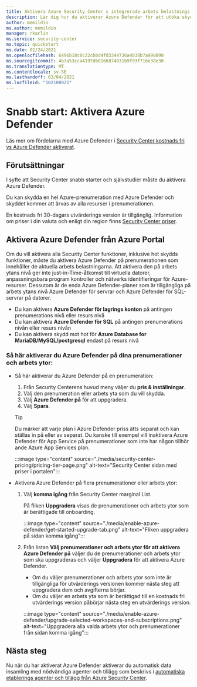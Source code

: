 ```yaml
---
title: Aktivera Azure Security Center s integrerade arbets belastnings skydd
description: Lär dig hur du aktiverar Azure Defender för att utöka skyddet av Azure Security Center till dina hybrid resurser och resurser i molnet
author: memildin
ms.author: memildin
manager: rkarlin
ms.service: security-center
ms.topic: quickstart
ms.date: 02/24/2021
ms.openlocfilehash: 6496b18c8c22cbbd4fd3344736a4b38b7a998890
ms.sourcegitcommit: 4b7a53cca4197db8166874831b9f93f716e38e30
ms.translationtype: MT
ms.contentlocale: sv-SE
ms.lasthandoff: 03/04/2021
ms.locfileid: "102108921"
---
```

# <a name="quickstart-enable-azure-defender"></a>Snabb start: Aktivera Azure Defender

Läs mer om fördelarna med Azure Defender i [Security Center kostnads fri vs Azure Defender aktiverat](security-center-pricing.md).

## <a name="prerequisites"></a>Förutsättningar

I syfte att Security Center snabb starter och självstudier måste du aktivera Azure Defender. 

Du kan skydda en hel Azure-prenumeration med Azure Defender och skyddet kommer att ärvas av alla resurser i prenumerationen.

En kostnads fri 30-dagars utvärderings version är tillgänglig. Information om priser i din valuta och enligt din region finns [Security Center priser](https://azure.microsoft.com/pricing/details/security-center/).

## <a name="enable-azure-defender-from-the-azure-portal"></a>Aktivera Azure Defender från Azure Portal

Om du vill aktivera alla Security Center funktioner, inklusive hot skydds funktioner, måste du aktivera Azure Defender på prenumerationen som innehåller de aktuella arbets belastningarna. Att aktivera den på arbets ytans nivå ger inte just-in-Time-åtkomst till virtuella datorer, anpassningsbara program kontroller och nätverks identifieringar för Azure-resurser. Dessutom är de enda Azure Defender-planer som är tillgängliga på arbets ytans nivå Azure Defender för servrar och Azure Defender för SQL-servrar på datorer.

- Du kan aktivera **Azure Defender för lagrings konton** på antingen prenumerations nivå eller resurs nivå
- Du kan aktivera **Azure Defender för SQL** på antingen prenumerations nivån eller resurs nivån
- Du kan aktivera skydd mot hot för **Azure Database for MariaDB/MySQL/postgresql** endast på resurs nivå

### <a name="to-enable-azure-defender-on-your-subscriptions-and-workspaces"></a>Så här aktiverar du Azure Defender på dina prenumerationer och arbets ytor:

- Så här aktiverar du Azure Defender på en prenumeration:

    1. Från Security Centerens huvud meny väljer du **pris & inställningar**.
    1. Välj den prenumeration eller arbets yta som du vill skydda.
    1. Välj **Azure Defender på** för att uppgradera.
    1. Välj **Spara**.

    > [!TIP]
    > Du märker att varje plan i Azure Defender priss ätts separat och kan ställas in på eller av separat. Du kanske till exempel vill inaktivera Azure Defender för App Service på prenumerationer som inte har någon tillhör ande Azure App Services plan. 

    :::image type="content" source="./media/security-center-pricing/pricing-tier-page.png" alt-text="Security Center sidan med priser i portalen":::

- Aktivera Azure Defender på flera prenumerationer eller arbets ytor:

    1. Välj **komma igång** från Security Center marginal List.

        På fliken **Uppgradera** visas de prenumerationer och arbets ytor som är berättigade till onboarding.

        :::image type="content" source="./media/enable-azure-defender/get-started-upgrade-tab.png" alt-text="Fliken uppgradera på sidan komma igång"::: 

    1. Från listan **Välj prenumerationer och arbets ytor för att aktivera Azure Defender på** väljer du de prenumerationer och arbets ytor som ska uppgraderas och väljer **Uppgradera** för att aktivera Azure Defender.

       - Om du väljer prenumerationer och arbets ytor som inte är tillgängliga för utvärderings versionen kommer nästa steg att uppgradera dem och avgifterna börjar.
       - Om du väljer en arbets yta som är berättigad till en kostnads fri utvärderings version påbörjar nästa steg en utvärderings version.

        :::image type="content" source="./media/enable-azure-defender/upgrade-selected-workspaces-and-subscriptions.png" alt-text="Uppgradera alla valda arbets ytor och prenumerationer från sidan komma igång":::


## <a name="next-steps"></a>Nästa steg

Nu när du har aktiverat Azure Defender aktiverar du automatisk data insamling med nödvändiga agenter och tillägg som beskrivs i [automatiska etablerings agenter och tillägg från Azure Security Center](security-center-enable-data-collection.md).